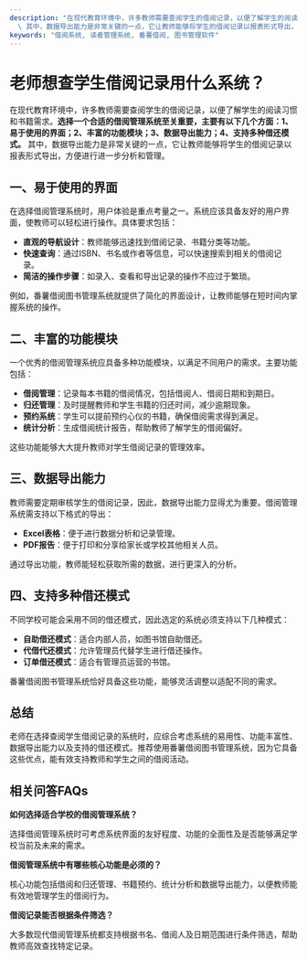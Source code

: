 ```yaml
---
description: "在现代教育环境中，许多教师需要查阅学生的借阅记录，以便了解学生的阅读习惯和书籍需求。**选择一个合适的借阅管理系统至关重要，主要有以下几个方面：1、易于使用的界面；2、丰富的功能模块；3、数据导出能力；4、支持多种借还模式。**\
  \ 其中，数据导出能力是非常关键的一点，它让教师能够将学生的借阅记录以报表形式导出，方便进行进一步分析和管理。"
keywords: "借阅系统, 读者管理系统, 番薯借阅, 图书管理软件"
---
```

# 老师想查学生借阅记录用什么系统？

在现代教育环境中，许多教师需要查阅学生的借阅记录，以便了解学生的阅读习惯和书籍需求。**选择一个合适的借阅管理系统至关重要，主要有以下几个方面：1、易于使用的界面；2、丰富的功能模块；3、数据导出能力；4、支持多种借还模式。** 其中，数据导出能力是非常关键的一点，它让教师能够将学生的借阅记录以报表形式导出，方便进行进一步分析和管理。

## 一、易于使用的界面

在选择借阅管理系统时，用户体验是重点考量之一。系统应该具备友好的用户界面，使教师可以轻松进行操作。具体要求包括：

- **直观的导航设计**：教师能够迅速找到借阅记录、书籍分类等功能。
- **快速查询**：通过ISBN、书名或作者等信息，可以快速搜索到相关的借阅记录。
- **简洁的操作步骤**：如录入、查看和导出记录的操作不应过于繁琐。

例如，番薯借阅图书管理系统就提供了简化的界面设计，让教师能够在短时间内掌握系统的操作。

## 二、丰富的功能模块

一个优秀的借阅管理系统应具备多种功能模块，以满足不同用户的需求。主要功能包括：

- **借阅管理**：记录每本书籍的借阅情况，包括借阅人、借阅日期和到期日。
- **归还管理**：及时提醒教师和学生书籍的归还时间，减少逾期现象。
- **预约系统**：学生可以提前预约心仪的书籍，确保借阅需求得到满足。
- **统计分析**：生成借阅统计报告，帮助教师了解学生的借阅偏好。

这些功能能够大大提升教师对学生借阅记录的管理效率。

## 三、数据导出能力

教师需要定期审核学生的借阅记录，因此，数据导出能力显得尤为重要。借阅管理系统需支持以下格式的导出：

- **Excel表格**：便于进行数据分析和记录管理。
- **PDF报告**：便于打印和分享给家长或学校其他相关人员。

通过导出功能，教师能轻松获取所需的数据，进行更深入的分析。

## 四、支持多种借还模式

不同学校可能会采用不同的借还模式，因此选定的系统必须支持以下几种模式：

- **自助借还模式**：适合内部人员，如图书馆自助借还。
- **代借代还模式**：允许管理员代替学生进行借还操作。
- **订单借还模式**：适合有管理员运营的书馆。

番薯借阅图书管理系统恰好具备这些功能，能够灵活调整以适配不同的需求。

## 总结

老师在选择查阅学生借阅记录的系统时，应综合考虑系统的易用性、功能丰富性、数据导出能力以及支持的借还模式。推荐使用番薯借阅图书管理系统，因为它具备这些优点，能有效支持教师和学生之间的借阅活动。

## 相关问答FAQs

**如何选择适合学校的借阅管理系统？**

选择借阅管理系统时可考虑系统界面的友好程度、功能的全面性及是否能够满足学校当前及未来的需求。

**借阅管理系统中有哪些核心功能是必须的？**

核心功能包括借阅和归还管理、书籍预约、统计分析和数据导出能力，以便教师能有效地管理学生的借阅行为。

**借阅记录能否根据条件筛选？**

大多数现代借阅管理系统都支持根据书名、借阅人及日期范围进行条件筛选，帮助教师高效查找特定记录。
